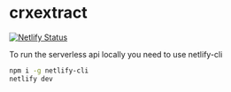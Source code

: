 # crxextract

[![Netlify Status](https://api.netlify.com/api/v1/badges/d850972b-2245-41c2-9b44-dfdc6e8513df/deploy-status)](https://app.netlify.com/sites/crxextract/deploys)

To run the serverless api locally you need to use netlify-cli

```bash
npm i -g netlify-cli
netlify dev
```
